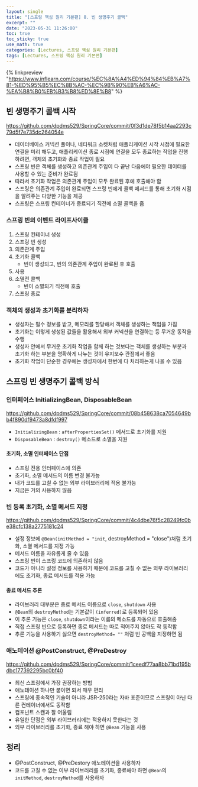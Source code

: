 ```yaml
---
layout: single
title: "[스프링 핵심 원리 기본편] 8. 빈 생명주기 콜백"
excerpt: ""
date: "2023-05-31 11:26:00"
toc: true
toc_sticky: true
use_math: true
categories: [Lectures, 스프링 핵심 원리 기본편]
tags: [Lectures, 스프링 핵심 원리 기본편]
---
```

{% linkpreview "https://www.inflearn.com/course/%EC%8A%A4%ED%94%84%EB%A7%81-%ED%95%B5%EC%8B%AC-%EC%9B%90%EB%A6%AC-%EA%B8%B0%EB%B3%B8%ED%8E%B8" %}

## 빈 생명주기 콜백 시작
<https://github.com/dpdms529/SpringCore/commit/0f3d1de78f5b14aa2293c79d5f7e735dc264054e>

- 데이터베이스 커넥션 풀이나, 네티워크 소켓처럼 애플리케이션 시작 시점에 필요한 연결을 미리 해두고, 애플리케이션 종료 시점에 연결을 모두 종료하는 작업을 진행하려면, 객체의 초기화와 종료 작업이 필요
- 스프링 빈은 객체를 생성하고 의존관계 주입이 다 끝난 다음에야 필요한 데이터를 사용할 수 있는 준비가 완료됨
- 따라서 초기화 작업은 의존관계 주입이 모두 완료된 후에 호출해야 함
- 스프링은 의존관계 주입이 완료되면 스프링 빈에게 콜백 메서드를 통해 초기화 시점을 알려주는 다양한 기능을 제공
- 스프링은 스프링 컨테이너가 종료되기 직전에 소멸 콜백을 줌

### 스프링 빈의 이벤트 라이프사이클
1. 스프링 컨테이너 생성
2. 스프링 빈 생성
3. 의존관계 주입
4. 초기화 콜백
    - 빈이 생성되고, 빈의 의존관계 주입이 완료된 후 호출
5. 사용
6. 소멸전 콜백
   - 빈이 소멸되기 직전에 호출
7. 스프링 종료

### 객체의 생성과 초기화를 분리하자
- 생성자는 필수 정보를 받고, 메모리를 할당해서 객체를 생성하는 책임을 가짐
- 초기화는 이렇게 생성된 값들을 활용해서 외부 커넥션을 연결하는 등 무거운 동작을 수행
- 생성자 안에서 무거운 초기화 작업을 함께 하는 것보다는 객체를 생성하는 부분과 초기화 하는 부분을 명확하게 나누는 것이 유지보수 관점에서 좋음
- 초기화 작업이 단순한 경우에는 생성자에서 한번에 다 처리하는게 나을 수 있음

## 스프링 빈 생명주기 콜백 방식

### 인터페이스 InitializingBean, DisposableBean
<https://github.com/dpdms529/SpringCore/commit/08b458638ca7054649bb4f890df9473a8dfdf997>

- `InitializingBean` : `afterPropertiesSet()` 메서드로 초기화를 지원
- `DisposableBean` : `destroy()` 메소드로 소멸을 지원

#### 초기화, 소멸 인터페이스 단점
- 스프링 전용 인터페이스에 의존
- 초기화, 소멸 메서드의 이름 변경 불가능
- 내가 코드를 고칠 수 없는 외부 라이브러리에 적용 불가능
- 지금은 거의 사용하지 않음

### 빈 등록 초기화, 소멸 메서드 지정
<https://github.com/dpdms529/SpringCore/commit/4c4dbe76f5c28249fc0be38cfc138a2775181c24>

- 설정 정보에 `@Bean(initMethod = "init`, destroyMethod = "close")처럼 초기화, 소멸 메서드를 지정 가능
- 메서드 이름을 자유롭게 줄 수 있음
- 스프링 빈이 스프링 코드에 의존하지 않음
- 코드가 아니라 설정 정보를 사용하기 때문에 코드를 고칠 수 없는 외부 라이브러리에도 초기화, 종료 메서드를 적용 가능

#### 종료 메서드 추론
- 라이브러리 대부분은 종료 메서드 이름으로 `close`, `shutdown` 사용
- `@Bean`의 `destroyMethod`는 기본값이 `(inferred)`로 등록되어 있음
- 이 추론 기능은 `close`, `shutdown`이라는 이름의 메소드를 자동으로 호출해줌
- 직접 스프링 빈으로 등록하면 종료 메서드는 따로 적어주지 않아도 작 동작함
- 추론 기능을 사용하기 싫으면 `destroyMethod= ""` 처럼 빈 공백을 지정하면 됨

### 애노테이션 @PostConstruct, @PreDestroy
<https://github.com/dpdms529/SpringCore/commit/1ceedf77aa8bb71bd195bdbc177392295bc0bf40>

- 최신 스프링에서 가장 권장하는 방법
- 애노테이션 하나만 붙이면 되서 매우 편리
- 스프링에 종속적인 기술이 아니라 JSR-250라는 자바 표준이므로 스프링이 아닌 다른 컨테이너에서도 동작함
- 컴포넌트 스캔과 잘 어울림
- 유일한 단점은 외부 라이브러리에는 적용하지 못한다는 것
- 외부 라이브러리를 초기화, 종료 해야 하면 `@Bean` 기능을 사용

## 정리
- @PostConstruct, @PreDestory 애노테이션을 사용하자
- 코드를 고칠 수 없는 이부 라이브러리를 초기화, 종료해야 하면 `@Bean`의 `initMethod`, `destroyMethod`를 사용하자